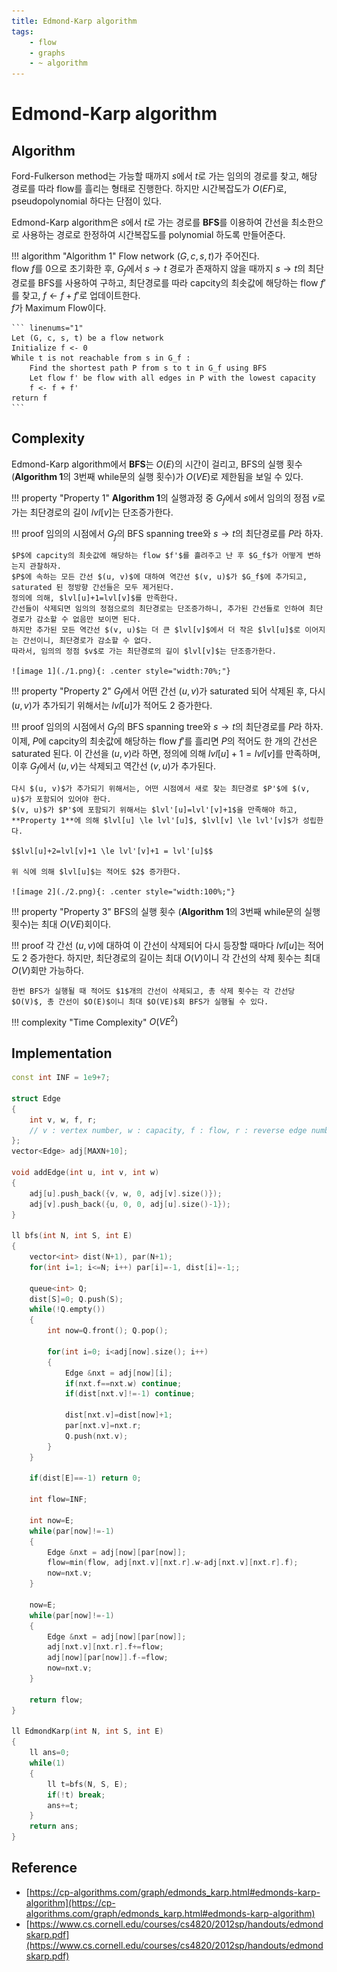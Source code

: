 ```yaml
---
title: Edmond-Karp algorithm
tags:
    - flow
    - graphs
    - ~ algorithm
---
```


# Edmond-Karp algorithm

## Algorithm

Ford-Fulkerson method는 가능할 때까지 $s$에서 $t$로 가는 임의의 경로를 찾고, 해당 경로를 따라 flow를 흘리는 형태로 진행한다.
하지만 시간복잡도가 $O(EF)$로, pseudopolynomial 하다는 단점이 있다.

Edmond-Karp algorithm은 $s$에서 $t$로 가는 경로를 **BFS**를 이용하여 간선을 최소한으로 사용하는 경로로 한정하여 시간복잡도를 polynomial 하도록 만들어준다.

!!! algorithm "Algorithm 1"
    Flow network $(G, c, s, t)$가 주어진다.  
    flow $f$를 $0$으로 초기화한 후, $G_f$에서 $s \rightarrow t$ 경로가 존재하지 않을 때까지 $s \rightarrow t$의 최단경로를 BFS를 사용하여 구하고, 최단경로를 따라 capcity의 최솟값에 해당하는 flow $f'$를 찾고, $f \leftarrow f+f'$로 업데이트한다.  
    $f$가 Maximum Flow이다.

    ``` linenums="1"
    Let (G, c, s, t) be a flow network
    Initialize f <- 0
    While t is not reachable from s in G_f :
        Find the shortest path P from s to t in G_f using BFS
        Let flow f' be flow with all edges in P with the lowest capacity
        f <- f + f'
    return f
    ```

## Complexity

Edmond-Karp algorithm에서 **BFS**는 $O(E)$의 시간이 걸리고, BFS의 실행 횟수 (**Algorithm 1**의 3번째 while문의 실행 횟수)가 $O(VE)$로 제한됨을 보일 수 있다.

!!! property "Property 1"
    **Algorithm 1**의 실행과정 중 $G_f$에서 $s$에서 임의의 정점 $v$로 가는 최단경로의 길이 $lvl[v]$는 단조증가한다.

!!! proof
    임의의 시점에서 $G_f$의 BFS spanning tree와  $s \rightarrow t$의 최단경로를 $P$라 하자.

    $P$에 capcity의 최솟값에 해당하는 flow $f'$를 흘려주고 난 후 $G_f$가 어떻게 변하는지 관찰하자.
    $P$에 속하는 모든 간선 $(u, v)$에 대하여 역간선 $(v, u)$가 $G_f$에 추가되고, saturated 된 정방향 간선들은 모두 제거된다.
    정의에 의해, $lvl[u]+1=lvl[v]$를 만족한다.
    간선들이 삭제되면 임의의 정점으로의 최단경로는 단조증가하니, 추가된 간선들로 인하여 최단경로가 감소할 수 없음만 보이면 된다.
    하지만 추가된 모든 역간선 $(v, u)$는 더 큰 $lvl[v]$에서 더 작은 $lvl[u]$로 이어지는 간선이니, 최단경로가 감소할 수 없다.
    따라서, 임의의 정점 $v$로 가는 최단경로의 길이 $lvl[v]$는 단조증가한다.

    ![image 1](./1.png){: .center style="width:70%;"}

!!! property "Property 2"
    $G_f$에서 어떤 간선 $(u, v)$가 saturated 되어 삭제된 후, 다시 $(u, v)$가 추가되기 위해서는 $lvl[u]$가 적어도 $2$ 증가한다.

!!! proof
    임의의 시점에서 $G_f$의 BFS spanning tree와  $s \rightarrow t$의 최단경로를 $P$라 하자.
    이제, $P$에 capcity의 최솟값에 해당하는 flow $f'$를 흘리면 $P$의 적어도 한 개의 간선은 saturated 된다.
    이 간선을 $(u, v)$라 하면, 정의에 의해 $lvl[u]+1=lvl[v]$를 만족하며, 이후 $G_f$에서 $(u, v)$는 삭제되고 역간선 $(v, u)$가 추가된다.

    다시 $(u, v)$가 추가되기 위해서는, 어떤 시점에서 새로 찾는 최단경로 $P'$에 $(v, u)$가 포함되어 있어야 한다.
    $(v, u)$가 $P'$에 포함되기 위해서는 $lvl'[u]=lvl'[v]+1$을 만족해야 하고, **Property 1**에 의해 $lvl[u] \le lvl'[u]$, $lvl[v] \le lvl'[v]$가 성립한다.

    $$lvl[u]+2=lvl[v]+1 \le lvl'[v]+1 = lvl'[u]$$

    위 식에 의해 $lvl[u]$는 적어도 $2$ 증가한다.

    ![image 2](./2.png){: .center style="width:100%;"}

!!! property "Property 3"
    BFS의 실행 횟수 (**Algorithm 1**의 3번째 while문의 실행 횟수)는 최대 $O(VE)$회이다.

!!! proof
    각 간선 $(u, v)$에 대하여 이 간선이 삭제되어 다시 등장할 때마다 $lvl[u]$는 적어도 $2$ 증가한다.
    하지만, 최단경로의 길이는 최대 $O(V)$이니 각 간선의 삭제 횟수는 최대 $O(V)$회만 가능하다.

    한번 BFS가 실행될 때 적어도 $1$개의 간선이 삭제되고, 총 삭제 횟수는 각 간선당 $O(V)$, 총 간선이 $O(E)$이니 최대 $O(VE)$회 BFS가 실행될 수 있다.

!!! complexity "Time Complexity"
    $O(VE^2)$

## Implementation

``` cpp linenums="1"
const int INF = 1e9+7;

struct Edge
{
	int v, w, f, r;
	// v : vertex number, w : capacity, f : flow, r : reverse edge number
};
vector<Edge> adj[MAXN+10];

void addEdge(int u, int v, int w)
{
	adj[u].push_back({v, w, 0, adj[v].size()});
	adj[v].push_back({u, 0, 0, adj[u].size()-1});
}

ll bfs(int N, int S, int E)
{
	vector<int> dist(N+1), par(N+1);
	for(int i=1; i<=N; i++) par[i]=-1, dist[i]=-1;;

	queue<int> Q;
	dist[S]=0; Q.push(S);
	while(!Q.empty())
	{
		int now=Q.front(); Q.pop();

		for(int i=0; i<adj[now].size(); i++)
		{
			Edge &nxt = adj[now][i];
			if(nxt.f==nxt.w) continue;
			if(dist[nxt.v]!=-1) continue;

			dist[nxt.v]=dist[now]+1;
			par[nxt.v]=nxt.r;
			Q.push(nxt.v);
		}
	}

	if(dist[E]==-1) return 0;

	int flow=INF;

	int now=E;
	while(par[now]!=-1)
	{
		Edge &nxt = adj[now][par[now]];
		flow=min(flow, adj[nxt.v][nxt.r].w-adj[nxt.v][nxt.r].f);
		now=nxt.v;
	}

	now=E;
	while(par[now]!=-1)
	{
		Edge &nxt = adj[now][par[now]];
		adj[nxt.v][nxt.r].f+=flow;
		adj[now][par[now]].f-=flow;
		now=nxt.v;
	}

	return flow;
}

ll EdmondKarp(int N, int S, int E)
{
	ll ans=0;
	while(1)
	{
		ll t=bfs(N, S, E);
		if(!t) break;
		ans+=t;
	}
	return ans;
}
```

## Reference

- [https://cp-algorithms.com/graph/edmonds_karp.html#edmonds-karp-algorithm](https://cp-algorithms.com/graph/edmonds_karp.html#edmonds-karp-algorithm)
- [https://www.cs.cornell.edu/courses/cs4820/2012sp/handouts/edmondskarp.pdf](https://www.cs.cornell.edu/courses/cs4820/2012sp/handouts/edmondskarp.pdf)
